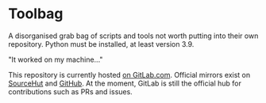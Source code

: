 # Toolbag

A disorganised grab bag of scripts and tools not worth putting into their own
repository. Python must be installed, at least version 3.9.

"It worked on my machine..."

This repository is currently hosted [on
GitLab.com](https://gitlab.com/louis.jackman/toolbag). Official mirrors
exist on [SourceHut](https://git.sr.ht/~louisjackman/toolbag) and
[GitHub](https://github.com/LouisJackman/toolbag). At the moment, GitLab
is still the official hub for contributions such as PRs and issues.



